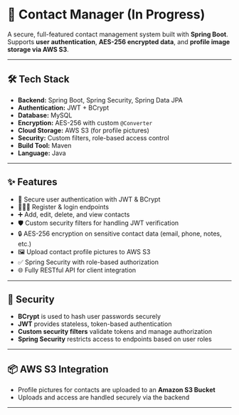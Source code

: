 # 📇 Contact Manager (In Progress)

A secure, full-featured contact management system built with **Spring Boot**.  
Supports **user authentication**, **AES-256 encrypted data**, and **profile image storage via AWS S3**.

---

## 🛠️ Tech Stack

- **Backend:** Spring Boot, Spring Security, Spring Data JPA 
- **Authentication:** JWT + BCrypt  
- **Database:** MySQL  
- **Encryption:** AES-256 with custom `@Converter`  
- **Cloud Storage:** AWS S3 (for profile pictures)  
- **Security:** Custom filters, role-based access control  
- **Build Tool:** Maven 
- **Language:** Java  

---

## ✨ Features

- 🔐 Secure user authentication with JWT & BCrypt  
- 🧑‍🤝‍🧑 Register & login endpoints  
- ➕ Add, edit, delete, and view contacts  
- 🛡️ Custom security filters for handling JWT verification  
- 🔒 AES-256 encryption on sensitive contact data (email, phone, notes, etc.)  
- 🖼️ Upload contact profile pictures to AWS S3  
- ✅ Spring Security with role-based authorization  
- 🌐 Fully RESTful API for client integration
---

## 🔐 Security

- **BCrypt** is used to hash user passwords securely  
- **JWT** provides stateless, token-based authentication  
- **Custom security filters** validate tokens and manage authorization  
- **Spring Security** restricts access to endpoints based on user roles  

---

## 📦 AWS S3 Integration

- Profile pictures for contacts are uploaded to an **Amazon S3 Bucket**  
- Uploads and access are handled securely via the backend  

---
